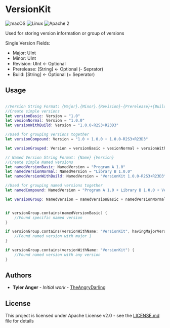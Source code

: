 # VersionKit
![macOS](https://img.shields.io/badge/os-macOS-green.svg?style=flat)
![Linux](https://img.shields.io/badge/os-linux-green.svg?style=flat)
![Apache 2](https://img.shields.io/badge/license-Apache2-blue.svg?style=flat)

Used for storing version information or group of versions

Single Version Fields:
* Major: UInt
* Minor: UInt
* Revision: UInt <- Optional
* Prerelease: [String] <- Optional (- Seprator)
* Build: [String] <- Optional (+ Seperator)

## Usage

```Swift

//Version String Format: {Major}.{Minor}.{Revision}-{Prerelease}+{Build}
//Create simple versions
let versionBasic: Version = "1.0"
let vesionNormal: Version = "1.0.0"
let versionWithBuild: Version = "1.0.0-R2S3+R23D3"

//Used for grouping versions together
let versionCompound: Version = "1.0 + 1.0.0 + 1.0.0-R2S3+R23D3"

let versionGrouped: Version = versionBasic + vesionNormal + versionWithBuild

// Named Version String Format: {Name} {Version}
//Create simple Named Versions
let namedVersionBasic: NamedVersion = "Program A 1.0"
let namedVersionNormal: NamedVersion = "Library B 1.0.0"
let namedVersionWithBuild: NamedVersion = "VersionKit 1.0.0-R2S3+R23D3"

//Used for grouping named versions together
let namedCompound: NamedVersion = "Program A 1.0 + Library B 1.0.0 + VersionKit 1.0.0-R2S3+R23D3"

let versionGroup: NamedVersion = namedVersionBasic + namedVersionNormal + namedVersionWithBuild


if versionGroup.contains(namedVersionBasic) {
    //Found specific named version
}

if versionGroup.contains(versionWithName: "VersionKit", havingMajorVersion: 1) {
    //Found named version with major 1
}

if versionGroup.contains(versionWithName: "VersionKit") {
    //Found named version with any version
}


```

## Authors

* **Tyler Anger** - *Initial work* - [TheAngryDarling](https://github.com/TheAngryDarling)

## License

This project is licensed under Apache License v2.0 - see the [LICENSE.md](LICENSE.md) file for details


